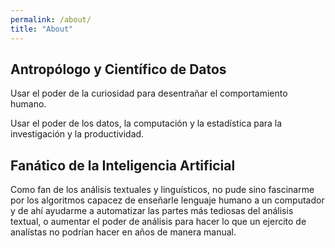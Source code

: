 ```yaml
---
permalink: /about/
title: "About"
---
```


## Antropólogo y Científico de Datos

Usar el poder de la curiosidad para desentrañar el comportamiento humano.

Usar el poder de los datos, la computación y la estadística para la investigación y la productividad.

## Fanático de la Inteligencia Artificial

Como fan de los análisis textuales y linguísticos, no pude sino fascinarme por los algoritmos capacez de enseñarle lenguaje humano a un computador y de ahí ayudarme a automatizar las partes más tediosas del análisis textual, o aumentar el poder de análisis para hacer lo que un ejercito de analístas no podrían hacer en años de manera manual.
